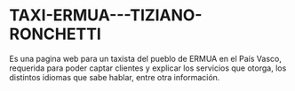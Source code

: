 # TAXI-ERMUA---TIZIANO-RONCHETTI
Es una pagina web para un taxista del pueblo de ERMUA en el País Vasco, requerida para poder captar clientes y explicar los servicios que otorga, los distintos idiomas que sabe hablar, entre otra información. 
